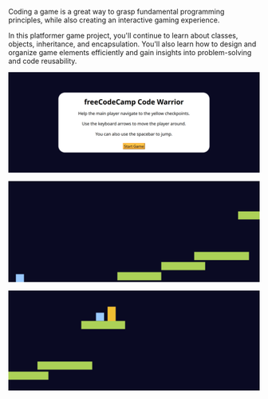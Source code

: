 Coding a game is a great way to grasp fundamental programming principles, while also creating an interactive gaming experience.

In this platformer game project, you'll continue to learn about classes, objects, inheritance, and encapsulation. You'll also learn how to design and organize game elements efficiently and gain insights into problem-solving and code reusability.

![alt text](image.png)

![alt text](image-1.png)

![alt text](image-2.png)

